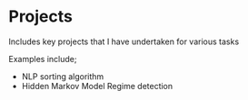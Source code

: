 # Projects
Includes key projects that I have undertaken for various tasks 

Examples include;
- NLP sorting algorithm
- Hidden Markov Model Regime detection 
